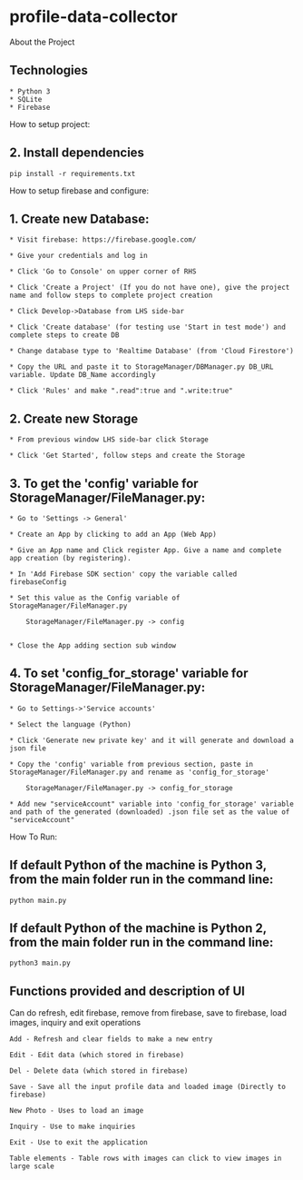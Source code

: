 # profile-data-collector

About the Project 

## Technologies 

    * Python 3
    * SQLite
    * Firebase 

How to setup project:

## 2. Install dependencies

    pip install -r requirements.txt

How to setup firebase and configure:

## 1. Create new Database:

    * Visit firebase: https://firebase.google.com/
    
    * Give your credentials and log in
    
    * Click 'Go to Console' on upper corner of RHS
    
    * Click 'Create a Project' (If you do not have one), give the project name and follow steps to complete project creation
    
    * Click Develop->Database from LHS side-bar
    
    * Click 'Create database' (for testing use 'Start in test mode') and complete steps to create DB
    
    * Change database type to 'Realtime Database' (from 'Cloud Firestore')
    
    * Copy the URL and paste it to StorageManager/DBManager.py DB_URL variable. Update DB_Name accordingly
    
    * Click 'Rules' and make ".read":true and ".write:true"

## 2. Create new Storage
    
    * From previous window LHS side-bar click Storage
    
    * Click 'Get Started', follow steps and create the Storage

## 3. To get the 'config' variable for StorageManager/FileManager.py:

    * Go to 'Settings -> General'
    
    * Create an App by clicking to add an App (Web App)
    
    * Give an App name and Click register App. Give a name and complete app creation (by registering).
    
    * In 'Add Firebase SDK section' copy the variable called firebaseConfig 
    
    * Set this value as the Config variable of StorageManager/FileManager.py 
        
        StorageManager/FileManager.py -> config 
        
        
    * Close the App adding section sub window

## 4. To set 'config_for_storage' variable for StorageManager/FileManager.py:

    * Go to Settings->'Service accounts' 
    
    * Select the language (Python)
    
    * Click 'Generate new private key' and it will generate and download a json file
    
    * Copy the 'config' variable from previous section, paste in StorageManager/FileManager.py and rename as 'config_for_storage'
    
        StorageManager/FileManager.py -> config_for_storage
    
    * Add new "serviceAccount" variable into 'config_for_storage' variable and path of the generated (downloaded) .json file set as the value of "serviceAccount"

How To Run:

## If default Python of the machine is Python 3, from the main folder run in the command line: 
    
    python main.py 

## If default Python of the machine is Python 2, from the main folder run in the command line: 

    python3 main.py 

## Functions provided and description of UI

Can do refresh, edit firebase, remove from firebase, save to firebase, load images, inquiry and exit operations

    Add - Refresh and clear fields to make a new entry
    
    Edit - Edit data (which stored in firebase)
    
    Del - Delete data (which stored in firebase)
    
    Save - Save all the input profile data and loaded image (Directly to firebase)
    
    New Photo - Uses to load an image 
    
    Inquiry - Use to make inquiries
    
    Exit - Use to exit the application
    
    Table elements - Table rows with images can click to view images in large scale
    




   
  




